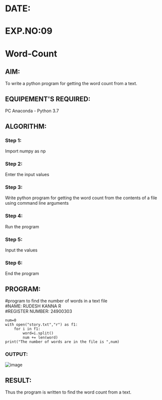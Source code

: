 # DATE:
# EXP.NO:09
# Word-Count
## AIM:
To write a python program for getting the word count from a text.
## EQUIPEMENT'S REQUIRED: 
PC
Anaconda - Python 3.7
## ALGORITHM: 
### Step 1:
Import numpy as np

### Step 2:
Enter the input values

### Step 3:
Write python program for getting the word count from the contents of a file using command line arguments

### Step 4:
Run the program

### Step 5:
Input the values

### Step 6:
End the program

## PROGRAM:
#program to find the number of words in a text file</br>
#NAME: RUDESH KANNA R</br>
#REGISTER NUMBER: 24900303</br>
```
num=0
with open("story.txt","r") as f1:
    for i in f1:
        word=i.split()
        num += len(word)
print("The number of words are in the file is ",num)
```
### OUTPUT:
![image](https://github.com/user-attachments/assets/3e16fa9c-c508-4777-8561-0704065d29d7)



## RESULT:
Thus the program is written to find the word count from a text.
